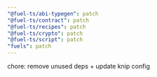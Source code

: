 ```yaml
---
"@fuel-ts/abi-typegen": patch
"@fuel-ts/contract": patch
"@fuel-ts/recipes": patch
"@fuel-ts/crypto": patch
"@fuel-ts/script": patch
"fuels": patch
---
```


chore: remove unused deps + update knip config

